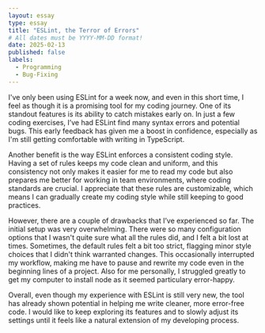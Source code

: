 ```yaml
---
layout: essay
type: essay
title: "ESLint, the Terror of Errors"
# All dates must be YYYY-MM-DD format!
date: 2025-02-13
published: false
labels:
  - Programming
  - Bug-Fixing
---
```


I've only been using ESLint for a week now, and even in this short time, I feel as though it is a promising tool for my coding journey. One of its standout features is its ability to catch mistakes early on. In just a few coding exercises, I’ve had ESLint find many syntax errors and potential bugs. This early feedback has given me a boost in confidence, especially as I'm still getting comfortable with writing in TypeScript.

Another benefit is the way ESLint enforces a consistent coding style. Having a set of rules keeps my code clean and uniform, and this consistency not only makes it easier for me to read my code but also prepares me better for working in team environments, where coding standards are crucial. I appreciate that these rules are customizable, which means I can gradually create my coding style while still keeping to good practices.

However, there are a couple of drawbacks that I’ve experienced so far. The initial setup was very overwhelming. There were so many configuration options that I wasn't quite sure what all the rules did, and I felt a bit lost at times. Sometimes, the default rules felt a bit too strict, flagging minor style choices that I didn't think warranted changes. This occasionally interrupted my workflow, making me have to pause and rewrite my code even in the beginning lines of a project. Also for me personally, I struggled greatly to get my computer to install node as it seemed particulary error-happy.

Overall, even though my experience with ESLint is still very new, the tool has already shown potential in helping me write cleaner, more error-free code. I would like to keep exploring its features and to slowly adjust its settings until it feels like a natural extension of my developing process.
